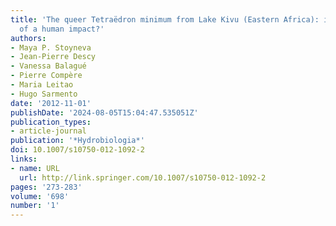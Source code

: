 ```yaml
---
title: 'The queer Tetraëdron minimum from Lake Kivu (Eastern Africa): is it a result
  of a human impact?'
authors:
- Maya P. Stoyneva
- Jean-Pierre Descy
- Vanessa Balagué
- Pierre Compère
- Maria Leitao
- Hugo Sarmento
date: '2012-11-01'
publishDate: '2024-08-05T15:04:47.535051Z'
publication_types:
- article-journal
publication: '*Hydrobiologia*'
doi: 10.1007/s10750-012-1092-2
links:
- name: URL
  url: http://link.springer.com/10.1007/s10750-012-1092-2
pages: '273-283'
volume: '698'
number: '1'
---
```

